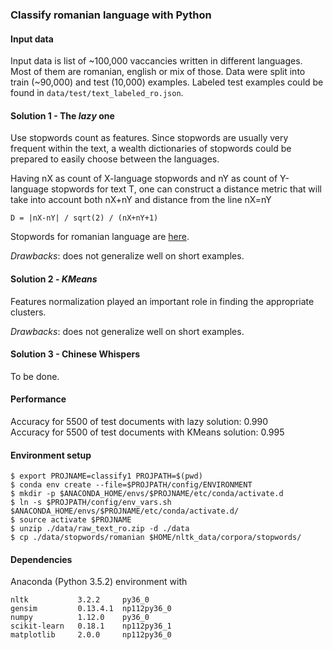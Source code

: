 ### Classify romanian language with Python


#### Input data

Input data is list of ~100,000 vaccancies written in different languages.
Most of them are romanian, english or mix of those.
Data were split into train (~90,000) and test (10,000) examples.
Labeled test examples could be found in `data/test/text_labeled_ro.json`.


#### Solution 1 - The *lazy* one

Use stopwords count as features. Since stopwords are usually very frequent 
within the text, a wealth dictionaries of stopwords could be prepared to easily
choose between the languages.

Having nX as count of X-language stopwords and nY as count of Y-language
stopwords for text T, one can construct a distance metric that will take
into account both nX+nY and distance from the line nX=nY


```
D = |nX-nY| / sqrt(2) / (nX+nY+1)
```

Stopwords for romanian language are [here](http://www.ranks.nl/stopwords/romanian).


*Drawbacks*: does not generalize well on short examples.


#### Solution 2 - *KMeans*

Features normalization played an important role in finding
the appropriate clusters.


*Drawbacks*: does not generalize well on short examples.


#### Solution 3 - Chinese Whispers

To be done.


#### Performance

Accuracy for 5500 of test documents with lazy solution: 0.990  
Accuracy for 5500 of test documents with KMeans solution: 0.995


#### Environment setup

```
$ export PROJNAME=classify1 PROJPATH=$(pwd)
$ conda env create --file=$PROJPATH/config/ENVIRONMENT
$ mkdir -p $ANACONDA_HOME/envs/$PROJNAME/etc/conda/activate.d
$ ln -s $PROJPATH/config/env_vars.sh $ANACONDA_HOME/envs/$PROJNAME/etc/conda/activate.d/
$ source activate $PROJNAME
$ unzip ./data/raw_text_ro.zip -d ./data
$ cp ./data/stopwords/romanian $HOME/nltk_data/corpora/stopwords/
```

#### Dependencies

Anaconda (Python 3.5.2) environment with

```
nltk           3.2.2     py36_0
gensim         0.13.4.1  np112py36_0
numpy          1.12.0    py36_0
scikit-learn   0.18.1    np112py36_1
matplotlib     2.0.0     np112py36_0
```
